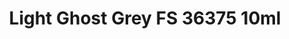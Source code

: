 ---
layout: product
title: "Light Ghost Grey  FS 36375 10ml"
price: "330" 
desc: "Acrylic Laquer 10mL"
img_path: "/assets/img/RC252.webp"
brand: "AK "
available: false
special_offer: false
new: false
soon: false
cat: "020000"
subcat: "020200"
subsubcat: "020201"
sifra: "RC252"
popular: false
---